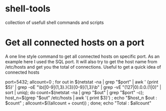 # shell-tools
collection of usefull shell commands and scripts
# Get all connected hosts on a port 
A one line style command to get all connected hosts on specific port. As an example here I used the SQL port. It will also try to get the host name from /etc/hosts and get you the total of connections.
Useful to get a quick idea of connected hosts

port=5432; allcount=0 ; for out in $(netstat -na | grep "$port" | awk ' {print $5}' | grep -oE "\b([0-9]{1,3}\.){3}[0-9]{1,3}\b"  | grep -vE "(127|0)\.0\.0\.(1|0)" | sort |  uniq); do  count=$(netstat -na | grep "$out" | grep "$port" -c); host_n=$(grep "$out" /etc/hosts | awk '{ print $3}') ; echo  "$host_n $out : $count" ; allcount=$((allcount + count)) ; done; echo "Total : $allcount"
